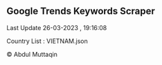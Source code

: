 

## Google Trends Keywords Scraper 
 
Last Update 26-03-2023 , 19:16:08

Country List :
VIETNAM.json



© Abdul Muttaqin 
